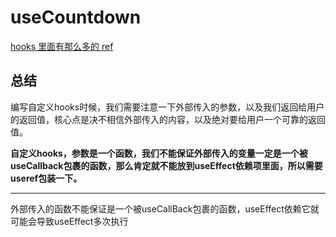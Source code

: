 # useCountdown

[hooks 里面有那么多的 ref](https://juejin.cn/post/7271643757640007680)

## 总结

编写自定义hooks时候，我们需要注意一下外部传入的参数，以及我们返回给用户的返回值，核心点是决不相信外部传入的内容，以及绝对要给用户一个可靠的返回值。

**自定义hooks，参数是一个函数，我们不能保证外部传入的变量一定是一个被useCallback包裹的函数，那么肯定就不能放到useEffect依赖项里面，所以需要useref包装一下。**

---

外部传入的函数不能保证是一个被useCallBack包裹的函数，useEffect依赖它就可能会导致useEffect多次执行
